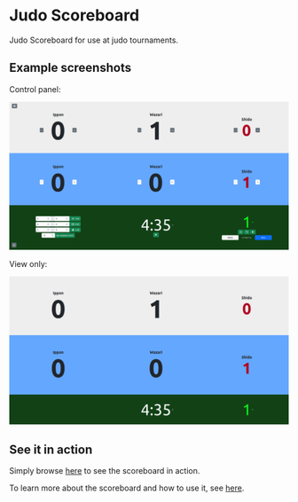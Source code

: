 # Judo Scoreboard

Judo Scoreboard for use at judo tournaments.

## Example screenshots

Control panel:

![Screenshot](Screenshot-edit.png)

View only:

![Screenshot](Screenshot-view.png)

## See it in action

Simply browse [here](https://bichselb.github.io/judo-scoreboard/scoreboard/) to
see the scoreboard in action.

To learn more about the scoreboard and how to use it, see
[here](https://bichselb.github.io/judo-scoreboard/scoreboard/#usage).
